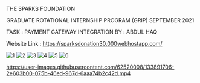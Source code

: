 THE SPARKS FOUNDATION

GRADUATE ROTATIONAL INTERNSHIP PROGRAM (GRIP)
SEPTEMBER 2021

TASK : PAYMENT GATEWAY INTEGRATION
BY : ABDUL HAQ

Website Link : https://sparksdonation30.000webhostapp.com/


![1](https://user-images.githubusercontent.com/62520008/133891652-535d8ca3-b883-4049-beb7-80cc538ce846.jpg)
![2](https://user-images.githubusercontent.com/62520008/133891656-6a52120a-eadf-404c-958a-1ef12f7b4097.jpg)
![3](https://user-images.githubusercontent.com/62520008/133891657-2e2e3034-f677-488b-8554-062e50685cd9.jpg)
![4](https://user-images.githubusercontent.com/62520008/133891659-e8314d52-4e2a-4b54-8431-3156299e70ce.jpg)
![5](https://user-images.githubusercontent.com/62520008/133891665-a9b4a25f-382f-4391-adc1-1c5008abe72e.jpg)
![6](https://user-images.githubusercontent.com/62520008/133891669-86b9110f-73c5-4a3d-a6b6-f6f4b3d111c3.jpg)


https://user-images.githubusercontent.com/62520008/133891706-2e603b00-075b-46ed-967d-6aaa74b2c42d.mp4

